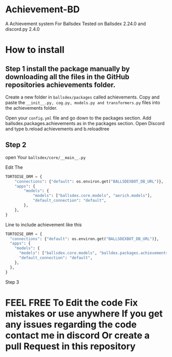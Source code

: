 # Achievement-BD
A Achievement system For Ballsdex
Tested on Ballsdex 2.24.0 and discord.py 2.4.0

# How to install 


## Step 1 install the package manually by downloading all the files in the GitHub repositories achievements folder.

Create a new folder in `ballsdex/packages` called achievements.
Copy and paste the `__init__.py, cog.py, models.py and transformers.py` files into the achievements folder.

Open your `config.yml` file and go down to the packages section.
Add ballsdex.packages.achievements as in the packages section.
Open Discord and type b.reload achievements and b.reloadtree

## Step 2
open Your `ballsdex/core/__main__.py` 

Edit The 
```py 
TORTOISE_ORM = {
    "connections": {"default": os.environ.get("BALLSDEXBOT_DB_URL")},
    "apps": {
        "models": {
            "models": ["ballsdex.core.models", "aerich.models"],
            "default_connection": "default",
        },
    },
}
```
Line to include achievement like this 
  ```py
  TORTOISE_ORM = {
    "connections": {"default": os.environ.get("BALLSDEXBOT_DB_URL")},
    "apps": {
      "models": {
        "models": ["ballsdex.core.models", "balldex.packages.achievements.models"],
        "default_connection": "default",
      },
    },
  }
  ```

Step 3
# FEEL FREE To Edit the code Fix mistakes or use anywhere If you get any issues regarding the code contact me in discord Or create a pull Request in this repository
